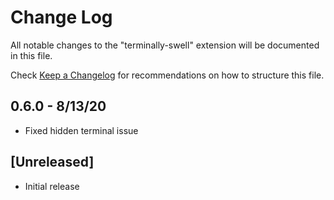 # Change Log

All notable changes to the "terminally-swell" extension will be documented in this file.

Check [Keep a Changelog](http://keepachangelog.com/) for recommendations on how to structure this file.

## 0.6.0 - 8/13/20

- Fixed hidden terminal issue

## [Unreleased]

- Initial release